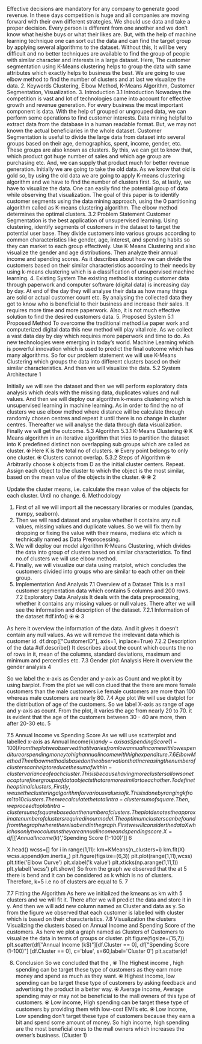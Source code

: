 Effective decisions are mandatory for any company to generate good revenue. In these days competition is huge and all companies are moving forward with their own different strategies. We should use data and take a proper decision. Every person is different from one another and we don’t know what he/she buys or what their likes are. But, with the help of machine learning technique one can sort out the data and can find the target group by applying several algorithms to the dataset. Without this, It will be very difficult and no better techniques are available to find the group of people with similar character and interests in a large dataset. Here, The customer segmentation using K-Means clustering helps to group the data with same attributes which exactly helps to business the best. We are going to use elbow method to find the number of clusters and at last we visualize the data.
2. Keywords
Clustering, Elbow Method, K-Means Algorithm, Customer Segmentation, Visualization.
3. Introduction
3.1 Introduction
Nowadays the competition is vast and lot of technologies came into account for effective growth and revenue generation. For every business the most important component is data. With the help of grouped or ungrouped data, we can perform some operations to find customer interests.
Data mining helpful to extract data from the database in a human readable format. But, we may not known the actual beneficiaries in the whole dataset. Customer Segmentation is useful to divide the large data from dataset into several groups based on their age, demographics, spent, income, gender, etc. These groups are also known as clusters. By this, we can get to know that, which product got huge number of sales and which age group are purchasing etc. And, we can supply that product much for better revenue generation.
Initially we are going to take the old data. As we know that old is gold so, by using the old data we are going to apply K-means clustering algorithm and we have to find the number of clusters first. So, at lastly, we have to visualize the data. One can easily find the potential group of data while observing that visualization.
The goal of this paper is to identify customer segments using the data mining approach, using the
0
 partitioning algorithm called as K-means clustering algorithm. The elbow method determines the optimal
clusters.
3.2 Problem Statement
Customer Segmentation is the best application of unsupervised learning. Using clustering, identify segments of customers in the dataset to target the potential user base. They divide customers into various groups according to common characteristics like gender, age, interest, and spending habits so they can market to each group effectively. Use K-Means Clustering and also visualize the gender and age distributions. Then analyze their annual income and spending scores. As it describes about how we can divide the customers based on their similar characteristics according to their needs by using k-means clustering which is a classification of unsupervised machine learning.
4. Existing System
The existing method is storing customer data through paperwork and computer software (digital data) is increasing day by day. At end of the day they will analyse their data as how many things are sold or actual customer count etc. By analysing the collected data they got to know who is beneficial to their business and increase their sales. It requires more time and more paperwork. Also, it is not much effective solution to find the desired customers data.
5. Proposed System
5.1 Proposed Method
To overcome the traditional method i.e paper work and computerized digital data this new method will play vital role. As we collect a vast data day by day which requires more paperwork and time to do. As new technologies were emerging in today’s world. Machine Learning which is powerful innovation which is used to predict the final outcome which has many algorithms. So for our problem statement we will use K-Means Clustering which groups the data into different clusters based on their similar characteristics. And then we will visualize the data.
5.2 System Architecture
1

 Initially we will see the dataset and then we will perform exploratory data analysis which deals with the missing data, duplicates values and null values. And then we will deploy our algorithm k-means clustering which is unsupervised learning in machine learning.
As in order to find the no of clusters we use elbow method where distance will be calculate through randomly chosen centres and repeat it until there is no change in cluster centres. Thereafter we will analyse the data through data visualization. Finally we will get the outcome.
5.3 Algorithm
5.3.1 K-Means Clustering
⦿ K Means algorithm in an iterative algorithm that tries to partition the dataset into K predefined distinct non overlapping sub groups which are called as cluster.
⦿ Here K is the total no of clusters.
⦿ Every point belongs to only one cluster.
⦿ Clusters cannot overlap.
5.3.2 Steps of Algorithm
⦿ Arbitrarily choose k objects from D as the initial cluster centers.
Repeat.
Assign each object to the cluster to which the object is the most similar, based on the mean value of the objects in the cluster.
 ⦿ ⦿
2

 Update the cluster means, i.e. calculate the mean value of the objects for each cluster.
Until no change.
6. Methodology
1. First of all we will import all the necessary libraries or modules (pandas, numpy,
seaborn).
2. Then we will read dataset and anyalse whether it contains any null values, missing values and duplicate values. So we will fix them by dropping or fixing the value with their means, medians etc which is technically named as Data Preprocessing.
3. We will deploy our model algorithm K-Means Clustering, which divides the data into group of clusters based on similar characteristics. To find no.of clusters we will use elbow method.
4. Finally, we will visualize our data using matplot, which concludes the customers divided into groups who are similar to each other on their group.
7. Implementation And Analysis
7.1 Overview of a Dataset
This is a mall customer segmentation data which contains 5 columns and 200 rows.
7.2 Exploratory Data Analysis
It deals with the data preprocessing, whether it contains any missing values or null values. There after we will see the information and description of the dataset.
7.2.1 Information of the dataset
#df.info()
⦿
⦿
 3

  As here it overview the information of the data. And it gives it doesn’t contain any null values.
As we will remove the irrelevant data which is customer id. df.drop(["CustomerID"], axis=1, inplace=True)
7.2.2 Description of the data
#df.describe()
It describes about the count which counts the no of rows in it, mean of the columns, standard deviations, maximum and minimum and percentiles etc.
7.3 Gender plot Analysis
Here it overview the gender analysis
  4

  So we label the x-axis as Gender and y-axix as Count and we plot it by using barplot.
From the plot we will con clued that the there are more female customers than the male customers i.e female customers are more than 100 whereas male customers are nearly 80.
7.4 Age plot
We will use distplot for the distribution of age of the customers.
So we label X-axis as range of age and y-axis as count.
From the plot, it varies the age from nearly 20 to 70. it is evident that the age of the customers between 30 - 40 are more, then after 20-30 etc.
   5

 7.5 Annual Income vs Spending Score
As we will use scatterplot and labelled x-axis as Annual Income(k$) and y-axis as Spending Score(1-100)
From the plot we observed that it varies from low annual income with low expenditure or spending money to high annual income with high expenditure.
7.6 Elbow Method
The elbow method is based on the observation that increasing the number of clusters can help to reduce
the sum of within-cluster variance of each cluster. This is because having more clusters allows one to capture
finer groups of data objects that are more similar to each other.
To define the optimal clusters, Firstly, we use the clustering algorithm for various values of k. This is
done by ranging k from 1 to 10 clusters. Then we calculate the total intra-cluster sum of square. Then,
we proceed to plot intra-cluster sum of square based on the number of clusters. The plot denotes the
approximate number of clusters required in our model. The optimum clusters can be found from the graph
where there is a bend in the graph.
First we will consider the data X which as only two columns they are annual income and spending score.
X=df[['Annual Income (k$)','Spending Score (1-100)']]
  6

 X.head()
 wcss=[]
for i in range(1,11):
km=KMeans(n_clusters=i) km.fit(X) wcss.append(km.inertia_)
plt.figure(figsize=(6,3)) plt.plot(range(1,11),wcss) plt.title('Elbow Curve') plt.xlabel('k value') plt.xticks(np.arange(1,11,1)) plt.ylabel('wcss')
plt.show()
 So from the graph we observed that the at 5 there is bend and it can be considered as k which is no of clusters.
Therefore, k=5 i.e no of clusters are equal to 5.
7

 7.7 Fitting the Algorithm
As here we initialized the kmeans as km with 5 clusters and we will fit it. There after we will predict the data and store it in y. And then we will add new column named as Cluster and data as y.
So from the figure we observed that each customer is labelled with cluster which is based on their characteristics.
7.8 Visualization the clusters
Visualizing the clusters based on Annual Income and Spending Score of the customers. As here we plot a graph named as Clusters of Customers to visualize the data in terms of groups or cluster.
plt.figure(figsize=(15,7))
plt.scatter(df["Annual Income (k$)"][df.Cluster == 0], df["Spending Score (1-100)"] [df.Cluster == 0], c='blue', s=60,label='Cluster 0')
plt.scatter(df

8. Conclusion
So we concluded that the ,
⦿ The Highest income , high spending can be target these type of customers as they earn more money and spend as much as they want.
⦿ Highest income, low spending can be target these type of customers by asking feedback and advertising the product in a better way.
⦿ Average income, Average spending may or may not be beneficial to the mall owners of this type of customers.
⦿ Low income, High spending can be target these type of customers by providing them with low-cost EMI’s etc.
⦿ Low income, Low spending don’t target these type of customers because they earn a bit and spend some amount of money.
So high income, high spending are the most beneficial ones to the mall owners which increases the owner’s business. (Cluster 1)
